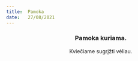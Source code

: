 ```yaml
---
title:  Pamoka
date:   27/08/2021
---
```


### <center>Pamoka kuriama.</center>
<center>Kviečiame sugrįžti vėliau.</center>